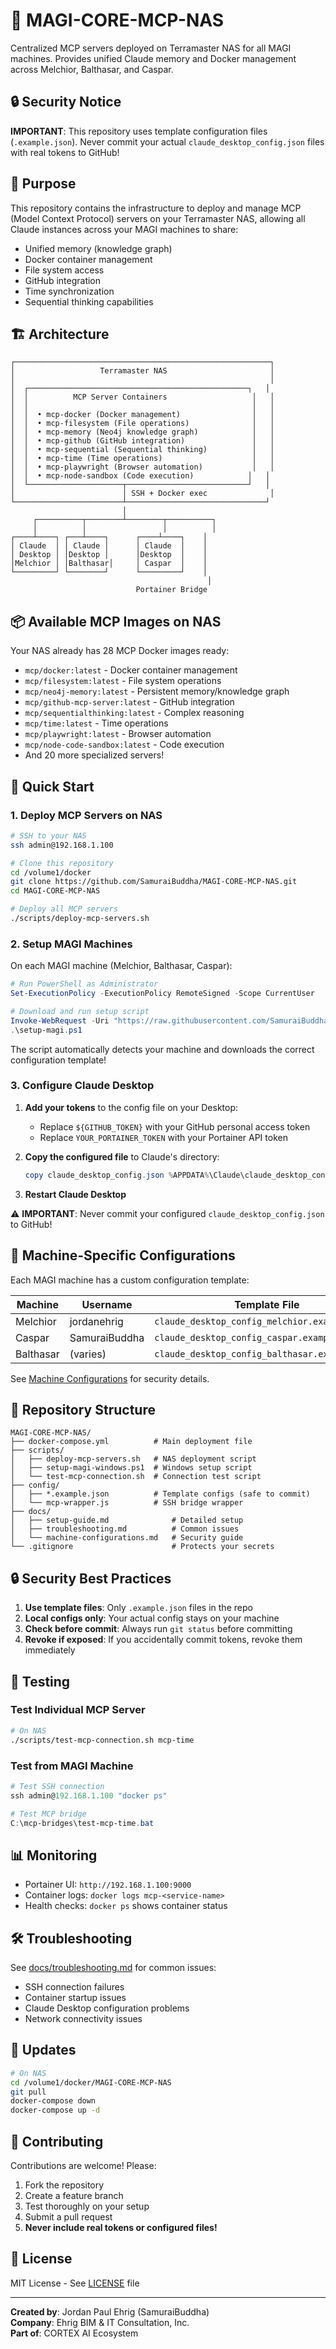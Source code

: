 # 🧠 MAGI-CORE-MCP-NAS

Centralized MCP servers deployed on Terramaster NAS for all MAGI machines. Provides unified Claude memory and Docker management across Melchior, Balthasar, and Caspar.

## 🔒 Security Notice

**IMPORTANT**: This repository uses template configuration files (`.example.json`). Never commit your actual `claude_desktop_config.json` files with real tokens to GitHub!

## 🎯 Purpose

This repository contains the infrastructure to deploy and manage MCP (Model Context Protocol) servers on your Terramaster NAS, allowing all Claude instances across your MAGI machines to share:
- Unified memory (knowledge graph)
- Docker container management
- File system access
- GitHub integration
- Time synchronization
- Sequential thinking capabilities

## 🏗️ Architecture

```
┌─────────────────────────────────────────────────────────┐
│                   Terramaster NAS                       │
│                                                         │
│  ┌─────────────────────────────────────────────────┐   │
│  │          MCP Server Containers                   │   │
│  │                                                  │   │
│  │  • mcp-docker (Docker management)                │   │
│  │  • mcp-filesystem (File operations)              │   │
│  │  • mcp-memory (Neo4j knowledge graph)            │   │
│  │  • mcp-github (GitHub integration)               │   │
│  │  • mcp-sequential (Sequential thinking)          │   │
│  │  • mcp-time (Time operations)                    │   │
│  │  • mcp-playwright (Browser automation)           │   │
│  │  • mcp-node-sandbox (Code execution)            │   │
│  └─────────────────────┬───────────────────────────┘   │
│                        │ SSH + Docker exec              │
└────────────────────────┴───────────────────────────────┘
                         │
     ┌──────────┬────────┴────────┬──────────┐
     │          │                 │          │
┌────┴────┐ ┌───┴────┐      ┌────┴────┐    │
│ Claude  │ │ Claude │      │ Claude  │    │
│ Desktop │ │Desktop │      │Desktop  │    │
│Melchior │ │Balthasar│     │ Caspar  │    │
└─────────┘ └────────┘      └─────────┘    │
                                            │
                            Portainer Bridge
```

## 📦 Available MCP Images on NAS

Your NAS already has 28 MCP Docker images ready:
- `mcp/docker:latest` - Docker container management
- `mcp/filesystem:latest` - File system operations
- `mcp/neo4j-memory:latest` - Persistent memory/knowledge graph
- `mcp/github-mcp-server:latest` - GitHub integration
- `mcp/sequentialthinking:latest` - Complex reasoning
- `mcp/time:latest` - Time operations
- `mcp/playwright:latest` - Browser automation
- `mcp/node-code-sandbox:latest` - Code execution
- And 20 more specialized servers!

## 🚀 Quick Start

### 1. Deploy MCP Servers on NAS

```bash
# SSH to your NAS
ssh admin@192.168.1.100

# Clone this repository
cd /volume1/docker
git clone https://github.com/SamuraiBuddha/MAGI-CORE-MCP-NAS.git
cd MAGI-CORE-MCP-NAS

# Deploy all MCP servers
./scripts/deploy-mcp-servers.sh
```

### 2. Setup MAGI Machines

On each MAGI machine (Melchior, Balthasar, Caspar):

```powershell
# Run PowerShell as Administrator
Set-ExecutionPolicy -ExecutionPolicy RemoteSigned -Scope CurrentUser

# Download and run setup script
Invoke-WebRequest -Uri "https://raw.githubusercontent.com/SamuraiBuddha/MAGI-CORE-MCP-NAS/main/scripts/setup-magi-windows.ps1" -OutFile "setup-magi.ps1"
.\setup-magi.ps1
```

The script automatically detects your machine and downloads the correct configuration template!

### 3. Configure Claude Desktop

1. **Add your tokens** to the config file on your Desktop:
   - Replace `${GITHUB_TOKEN}` with your GitHub personal access token
   - Replace `YOUR_PORTAINER_TOKEN` with your Portainer API token

2. **Copy the configured file** to Claude's directory:
   ```powershell
   copy claude_desktop_config.json %APPDATA%\Claude\claude_desktop_config.json
   ```

3. **Restart Claude Desktop**

⚠️ **IMPORTANT**: Never commit your configured `claude_desktop_config.json` to GitHub!

## 🔧 Machine-Specific Configurations

Each MAGI machine has a custom configuration template:

| Machine | Username | Template File |
|---------|----------|--------------|
| Melchior | jordanehrig | `claude_desktop_config_melchior.example.json` |
| Caspar | SamuraiBuddha | `claude_desktop_config_caspar.example.json` |
| Balthasar | (varies) | `claude_desktop_config_balthasar.example.json` |

See [Machine Configurations](docs/machine-configurations.md) for security details.

## 📁 Repository Structure

```
MAGI-CORE-MCP-NAS/
├── docker-compose.yml          # Main deployment file
├── scripts/
│   ├── deploy-mcp-servers.sh   # NAS deployment script
│   ├── setup-magi-windows.ps1  # Windows setup script
│   └── test-mcp-connection.sh  # Connection test script
├── config/
│   ├── *.example.json          # Template configs (safe to commit)
│   └── mcp-wrapper.js          # SSH bridge wrapper
├── docs/
│   ├── setup-guide.md              # Detailed setup
│   ├── troubleshooting.md          # Common issues
│   └── machine-configurations.md   # Security guide
└── .gitignore                      # Protects your secrets
```

## 🔒 Security Best Practices

1. **Use template files**: Only `.example.json` files in the repo
2. **Local configs only**: Your actual config stays on your machine
3. **Check before commit**: Always run `git status` before committing
4. **Revoke if exposed**: If you accidentally commit tokens, revoke them immediately

## 🧪 Testing

### Test Individual MCP Server

```bash
# On NAS
./scripts/test-mcp-connection.sh mcp-time
```

### Test from MAGI Machine

```powershell
# Test SSH connection
ssh admin@192.168.1.100 "docker ps"

# Test MCP bridge
C:\mcp-bridges\test-mcp-time.bat
```

## 📊 Monitoring

- Portainer UI: `http://192.168.1.100:9000`
- Container logs: `docker logs mcp-<service-name>`
- Health checks: `docker ps` shows container status

## 🛠️ Troubleshooting

See [docs/troubleshooting.md](docs/troubleshooting.md) for common issues:
- SSH connection failures
- Container startup issues
- Claude Desktop configuration problems
- Network connectivity issues

## 🔄 Updates

```bash
# On NAS
cd /volume1/docker/MAGI-CORE-MCP-NAS
git pull
docker-compose down
docker-compose up -d
```

## 🤝 Contributing

Contributions are welcome! Please:
1. Fork the repository
2. Create a feature branch
3. Test thoroughly on your setup
4. Submit a pull request
5. **Never include real tokens or configured files!**

## 📄 License

MIT License - See [LICENSE](LICENSE) file

---

**Created by**: Jordan Paul Ehrig (SamuraiBuddha)  
**Company**: Ehrig BIM & IT Consultation, Inc.  
**Part of**: CORTEX AI Ecosystem